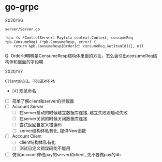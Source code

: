 # go-grpc
2020/1/6
```
server/Server.go

func (s *ControlServer) Pay(ctx context.Context, consumeReq *pb.ConsumeReq) (*pb.ConsumeResp, error) {
	return &pb.ConsumeResp{OrderId: consumeReq.GetItemId()}, nil
 ```
 Q: OrderId明明是ConsumeResp结构体里面的方法，怎么会引出consumeReq结构体和里面的字段唉

2020/1/7
```
Client的方法，不知道对不对。
```

- [√] 规范命名
- [ ] 简单了解client和server的拦截器
- [ ] Account Server
  - [ ] 在server启动的时候建立数据库连接, 建立失败则启动失败
  - [ ] 在server关闭的时候关闭数据库连接
  - [ ] 尝试返回自定义错误码
  - [ ] server结构体私有化, 提供New函数
- [ ] Account Client
  - [ ] client结构体私有化
  - [ ] 测试自定义错误码能不能用
- [ ] 仿照account修改pay的server和client, 先不要做pay的db
